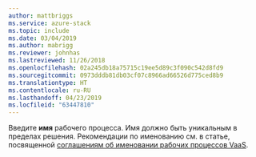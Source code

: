 ```yaml
---
author: mattbriggs
ms.service: azure-stack
ms.topic: include
ms.date: 03/04/2019
ms.author: mabrigg
ms.reviewer: johnhas
ms.lastreviewed: 11/26/2018
ms.openlocfilehash: 02a245db18a75715c19ee5d89c3f090c542d8fd9
ms.sourcegitcommit: 0973dddb81db03cf07c8966ad66526d775ced8b9
ms.translationtype: HT
ms.contentlocale: ru-RU
ms.lasthandoff: 04/23/2019
ms.locfileid: "63447810"
---
```

Введите **имя** рабочего процесса. Имя должно быть уникальным в пределах решения. Рекомендации по именованию см. в статье, посвященной [соглашениям об именовании рабочих процессов VaaS](../azure-stack-vaas-best-practice.md#naming-convention-for-vaas-workflows).